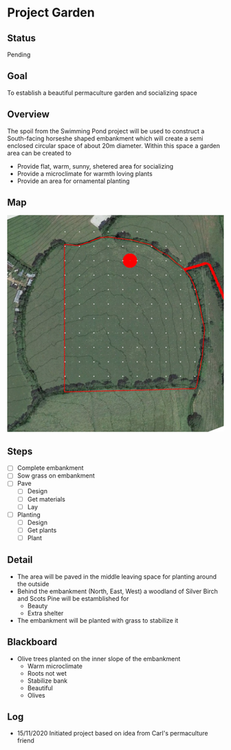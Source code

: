 # Project Garden

## Status

Pending

## Goal

To establish a beautiful permaculture garden and socializing space

## Overview

The spoil from the Swimming Pond project will be used to construct a South-facing horseshe shaped embankment which will create a semi enclosed circular space of about 20m diameter. Within this space a garden area can be created to

- Provide flat, warm, sunny, shetered area for socializing
- Provide a microclimate for warmth loving plants
- Provide an area for ornamental planting

## Map

![](./maps/6.jpg "Map")

## Steps

- [ ] Complete embankment
- [ ] Sow grass on embankment
- [ ] Pave
    - [ ] Design
    - [ ] Get materials
    - [ ] Lay
- [ ] Planting
    - [ ] Design
    - [ ] Get plants
    - [ ] Plant

## Detail

- The area will be paved in the middle leaving space for planting around the outside
- Behind the embankment (North, East, West) a woodland of Silver Birch and Scots Pine will be estamblished for
    - Beauty
    - Extra shelter
- The embankment will be planted with grass to stabilize it

## Blackboard

- Olive trees planted on the inner slope of the embankment
    - Warm microclimate
    - Roots not wet
    - Stabilize bank
    - Beautiful
    - Olives

## Log

- 15/11/2020 Initiated project based on idea from Carl's permaculture friend